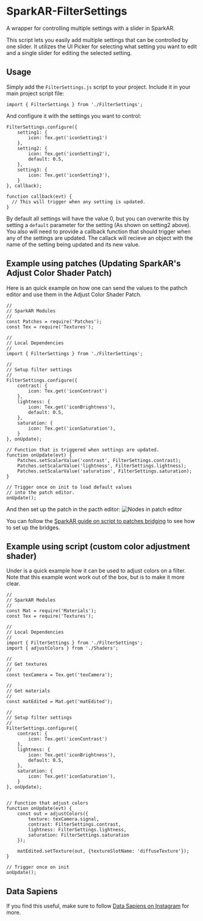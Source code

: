 # SparkAR-FilterSettings
A wrapper for controlling multiple settings with a slider in SparkAR.

This script lets you easily add multiple settings that can be controlled by one slider. It utilizes the UI Picker for selecting what setting you want to edit and a single slider for editing the selected setting.

## Usage
Simply add the `FilterSettings.js` script to your project. Include it in your main project script file: 
```
import { FilterSettings } from './FilterSettings';
```
And configure it with the settings you want to control:
```
FilterSettings.configure({
	setting1: {
		icon: Tex.get('iconSetting1')
	},
	setting2: {
		icon: Tex.get('iconSetting2'),
		default: 0.5,
	},
	setting3: {
		icon: Tex.get('iconSetting3'),
	}
}, callback);

function callback(evt) {
  // This will trigger when any setting is updated. 
}
```
By default all settings will have the value 0, but you can overwrite this by setting a `default` parameter for the setting (As shown on setting2 above). You also will need to provide a callback function that should trigger when any of the settings are updated. The callack will recieve an object with the name of the setting being updated and its new value.

## Example using patches (Updating SparkAR's Adjust Color Shader Patch)
Here is an quick example on how one can send the values to the pathch editor and use them in the Adjust Color Shader Patch.
```
//
// SparkAR Modules
//
const Patches = require('Patches');
const Tex = require('Textures');

//
// Local Dependencies
//
import { FilterSettings } from './FilterSettings';

//
// Setup filter settings
//
FilterSettings.configure({
	contrast: {
		icon: Tex.get('iconContrast')
	},
	lightness: {
		icon: Tex.get('iconBrightness'),
		default: 0.5,
	},
	saturation: {
		icon: Tex.get('iconSaturation'),
	}
}, onUpdate);

// Function that is triggered when settings are updated.
function onUpdate(evt) {
	Patches.setScalarValue('contrast', FilterSettings.contrast);
	Patches.setScalarValue('lightness', FilterSettings.lightness);
	Patches.setScalarValue('saturation', FilterSettings.saturation);
}

// Trigger once on init to load default values
// into the patch editor.
onUpdate();
```
And then set up the patch in the pacth editor:
![Nodes in patch editor](https://user-images.githubusercontent.com/2833312/74100183-6bf3b780-4b2c-11ea-9880-91c8c90f8987.png)

You can follow the [SparkAR guide on script to patches bridging](https://sparkar.facebook.com/ar-studio/learn/documentation/docs/visual-programming/javascript-to-patch-bridging/) to see how to set up the bridges.

## Example using script (custom color adjustment shader)
Under is a quick example how it can be used to adjust colors on a filter. Note that this example wont work out of the box, but is to make it more clear. 
```
//
// SparkAR Modules
//
const Mat = require('Materials');
const Tex = require('Textures');

//
// Local Dependencies
//
import { FilterSettings } from './FilterSettings';
import { adjustColors } from './Shaders';

//
// Get textures
//
const texCamera = Tex.get('texCamera');

//
// Get materials
//
const matEdited = Mat.get('matEdited');

//
// Setup filter settings
//
FilterSettings.configure({
	contrast: {
		icon: Tex.get('iconContrast')
	},
	lightness: {
		icon: Tex.get('iconBrightness'),
		default: 0.5,
	},
	saturation: {
		icon: Tex.get('iconSaturation'),
	}
}, onUpdate);


// Function that adjust colors
function onUpdate(evt) {
	const out = adjustColors({
		texture: texCamera.signal,
		contrast: FilterSettings.contrast,
		lightness: FilterSettings.lightness,
		saturation: FilterSettings.saturation
	});

	matEdited.setTexture(out, {textureSlotName: 'diffuseTexture'});
}

// Trigger once on init
onUpdate();
```
## Data Sapiens
If you find this useful, make sure to follow [Data Sapiens on Instagram](https://www.instagram.com/datasapiens.life/) for more.
